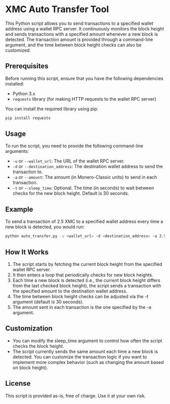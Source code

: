 # XMC Auto Transfer Tool

This Python script allows you to send transactions to a specified wallet address using a wallet RPC server. It continuously monitors the block height and sends transactions with a specified amount whenever a new block is detected. The transaction amount is provided through a command-line argument, and the time between block height checks can also be customized.

## Prerequisites

Before running this script, ensure that you have the following dependencies installed:

- Python 3.x
- `requests` library (for making HTTP requests to the wallet RPC server)

You can install the required library using pip:

```bash
pip install requests
```

## Usage
To run the script, you need to provide the following command-line arguments:

* `-u` or `--wallet_url`: The URL of the wallet RPC server.
* `-d` or `--destination_address`: The destination wallet address to send the transaction to.
* `-a` or `--amount`: The amount (in Monero-Classic units) to send in each transaction.
* `-t` or `--sleep_time`: Optional. The time (in seconds) to wait between checks for the new block height. Default is 30 seconds.

## Example
To send a transaction of 2.5 XMC to a specified wallet address every time a new block is detected, you would run:

```bash
python auto_transfer.py -u <wallet_url> -d <destination_address> -a 2.5 -t 30
```

## How It Works
1. The script starts by fetching the current block height from the specified wallet RPC server.
2. It then enters a loop that periodically checks for new block heights.
3. Each time a new block is detected (i.e., the current block height differs from the last checked block height), the script sends a transaction with the specified amount to the destination wallet address.
4. The time between block height checks can be adjusted via the -t argument (default is 30 seconds).
5. The amount sent in each transaction is the one specified by the -a argument.


## Customization
* You can modify the sleep_time argument to control how often the script checks the block height.
* The script currently sends the same amount each time a new block is detected. You can customize the transaction logic if you want to implement more complex behavior (such as changing the amount based on block height).

## License
This script is provided as-is, free of charge. Use it at your own risk.
